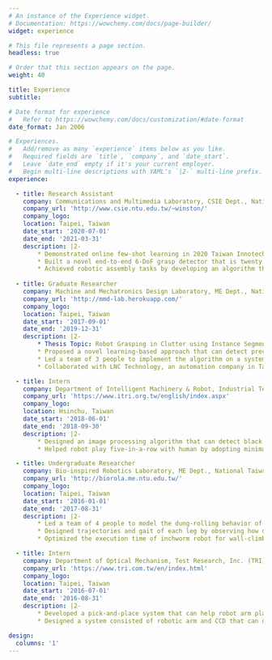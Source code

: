 ```yaml
---
# An instance of the Experience widget.
# Documentation: https://wowchemy.com/docs/page-builder/
widget: experience

# This file represents a page section.
headless: true

# Order that this section appears on the page.
weight: 40

title: Experience
subtitle:

# Date format for experience
#   Refer to https://wowchemy.com/docs/customization/#date-format
date_format: Jan 2006

# Experiences.
#   Add/remove as many `experience` items below as you like.
#   Required fields are `title`, `company`, and `date_start`.
#   Leave `date_end` empty if it's your current employer.
#   Begin multi-line descriptions with YAML's `|2-` multi-line prefix.
experience:

  - title: Research Assistant
    company: Communications and Multimedia Laboratory, CSIE Dept., National Taiwan University
    company_url: 'http://www.csie.ntu.edu.tw/~winston/'
    company_logo:
    location: Taipei, Taiwan
    date_start: '2020-07-01'
    date_end: '2021-03-31'
    description: |2-
        * Demonstrated online few-shot learning in 2020 Taiwan Innotech Expo where a robotic arm firstly picks up an unseen object in front of a camera and an object detector can be improved according to the new captured image
        * Built a novel end-to-end 6-DoF grasp detector that is twenty times faster and more accurate than previous end-to-end learning-based approaches on unseen cluttered objects
        * Achieved robotic assembly tasks by developing an algorithm that can detect 6-DoF grasps and planned a series of actions, such as grasping and re-grasping, based on the subsequent task
        
  - title: Graduate Researcher
    company: Machine and Mechatronics Design Laboratory, ME Dept., National Taiwan University
    company_url: 'http://mmd-lab.herokuapp.com/'
    company_logo:
    location: Taipei, Taiwan
    date_start: '2017-09-01'
    date_end: '2019-12-31'
    description: |2-
        * Thesis Topic: Robot Grasping in Clutter using Instance Segmentation and Representation Learning
        * Proposed a novel learning-based approach that can detect precise and accurate grasps on dense clutter scene based on noisy RGB-D image and outperformed previous end-to-end learning-based approaches on bin-picking tasks
        * Led a team of 3 people to implement the algorithm on a system consisted of the robot arm with a two-jaw parallel gripper and Kinect V2
        * Collaborated with LNC Technology, an automation company in Taiwan, for demonstrating random bin picking at 2019 Taiwan Automation Intelligence and Robot Show

  - title: Intern
    company: Department of Intelligent Machinery & Robot, Industrial Technology Research Institute (ITRI)
    company_url: 'https://www.itri.org.tw/english/index.aspx'
    company_logo:
    location: Hsinchu, Taiwan
    date_start: '2018-06-01'
    date_end: '2018-09-30'
    description: |2-
        * Designed an image processing algorithm that can detect black and white stones on the chessboard
        * Helped robot play five-in-a-row with human by adopting minimax algorithm and alpha-beta pruning

  - title: Undergraduate Researcher
    company: Bio-inspired Robotics Laboratory, ME Dept., National Taiwan University
    company_url: 'http://biorola.me.ntu.edu.tw/'
    company_logo:
    location: Taipei, Taiwan
    date_start: '2016-01-01'
    date_end: '2017-08-31'
    description: |2-
        * Led a team of 4 people to model the dung-rolling behavior of dung beetle and developed corresponding dung beetle robot that can reliably roll a ball
        * Designed trajectories and gait of each leg by observing how dung beetles synchronize their legs during the dung-rolling motion
        * Optimized the execution time of inchworm robot for wall-climbing and enhanced the speed of the movement by 60%

  - title: Intern
    company: Department of Optical Mechanism, Test Research, Inc. (TRI)
    company_url: 'https://www.tri.com.tw/en/index.html'
    company_logo:
    location: Taipei, Taiwan
    date_start: '2016-07-01'
    date_end: '2016-08-31'
    description: |2-
        * Developed a pick-and-place system that can help robot arm place chips onto different plates after AOI machine defined the chips as either normal or defective ones
        * Designed a system consisted of robotic arm and CCD that can detect defects on laptop

design:
  columns: '1'
---
```

